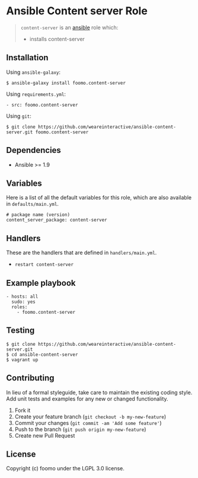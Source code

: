 # Ansible Content server Role

> `content-server` is an [ansible](http://www.ansible.com) role which:
>
> * installs content-server

## Installation

Using `ansible-galaxy`:

```
$ ansible-galaxy install foomo.content-server
```

Using `requirements.yml`:

```
- src: foomo.content-server
```

Using `git`:

```
$ git clone https://github.com/weareinteractive/ansible-content-server.git foomo.content-server
```

## Dependencies

* Ansible >= 1.9

## Variables

Here is a list of all the default variables for this role, which are also available in `defaults/main.yml`.

```
# package name (version)
content_server_package: content-server
```

## Handlers

These are the handlers that are defined in `handlers/main.yml`.

* `restart content-server`

## Example playbook

```
- hosts: all
  sudo: yes
  roles:
    - foomo.content-server
```

## Testing

```
$ git clone https://github.com/weareinteractive/ansible-content-server.git
$ cd ansible-content-server
$ vagrant up
```

## Contributing
In lieu of a formal styleguide, take care to maintain the existing coding style. Add unit tests and examples for any new or changed functionality.

1. Fork it
2. Create your feature branch (`git checkout -b my-new-feature`)
3. Commit your changes (`git commit -am 'Add some feature'`)
4. Push to the branch (`git push origin my-new-feature`)
5. Create new Pull Request

## License
Copyright (c) foomo under the LGPL 3.0 license.
